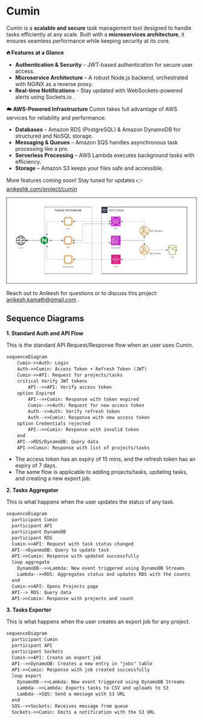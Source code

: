 # Cumin

Cumin is a **scalable and secure** task management tool designed to handle tasks efficiently at any scale. Built with a **microservices architecture**, it ensures seamless performance while keeping security at its core.

**🔥 Features at a Glance**
- **Authentication & Security** – JWT-based authentication for secure user access.
- **Microservice Architecture** – A robust Node.js backend, orchestrated with NGINX as a reverse proxy.
- **Real-time Notifications** – Stay updated with WebSockets-powered alerts using Sockets.io .

**☁️ AWS-Powered Infrastructure**
Cumin takes full advantage of AWS services for reliability and performance:

- **Databases** – Amazon RDS (PostgreSQL) & Amazon DynamoDB for structured and NoSQL storage.
- **Messaging & Queues** – Amazon SQS handles asynchronous task processing like a pro.
- **Serverless Processing** – AWS Lambda executes background tasks with efficiency.
- **Storage** – Amazon S3 keeps your files safe and accessible.

More features coming soon! Stay tuned for updates 👉 [anikeshk.com/project/cumin](https://anikeshk.com/project/cumin/)

![](./resources/v1/cumin-architecture-v1.jpg)

Reach out to Anikesh for questions or to discuss this project: anikesh.kamath@gmail.com .

## Sequence Diagrams

**1. Standard Auth and API Flow**

This is the standard API Request/Response flow when an user uses Cumin. 

```mermaid
sequenceDiagram
    Cumin->>Auth: Login
    Auth->>Cumin: Access Token + Refresh Token (JWT)
    Cumin->>API: Request for projects/tasks
    critical Verify JWT tokens
        API-->>API: Verify access token
    option Expired
        API-->>Cumin: Response with token expired
        Cumin-->>Auth: Request for new access token
        Auth-->>Auth: Verify refresh token
        Auth-->>Cumin: Response with new access token
    option Credentials rejected
        API-->>Cumin: Response with invalid token
    end
    API-->RDS/DynamoDB: Query data
    API->>Cumin: Response with list of projects/tasks
```

- The access token has an expiry of 15 mins, and the refresh token has an expiry of 7 days.
- The same flow is applicable to adding projects/tasks, updating tasks, and creating a new export job.

**2. Tasks Aggregator**

This is what happens when the user updates the status of any task.

```mermaid
sequenceDiagram
  participant Cumin
  participant API
  participant DynamoDB
  participant RDS
  Cumin->>API: Request with task status changed
  API-->DyanmoDB: Query to update task
  API->>Cumin: Response with updated successfully
  loop aggregate
    DynamoDB-->>Lambda: New event triggered using DynamoDB Streams
    Lambda-->>RDS: Aggregates status and updates RDS with the counts
  end
  Cumin->>API: Opens Projects page
  API--> RDS: Query data
  API->>Cumin: Response with projects and count

```


**3. Tasks Exporter**

This is what happens when the user creates an export job for any project.

```mermaid
sequenceDiagram
  participant Cumin
  participant API
  participant Sockets
  Cumin->>API: Create an export job
  API-->>DynamoDB: Creates a new entry in "jobs" table
  API->>Cumin: Response with job created successfully
  loop export
    DynamoDB-->>Lambda: New event triggered using DynamoDB Streams
    Lambda-->>Lambda: Exports tasks to CSV and uploads to S3
    Lambda-->SQS: Send a message with S3 URL
  end
  SQS-->>Sockets: Receives message from queue
  Sockets->>Cumin: Emits a notification with the S3 URL
``` 